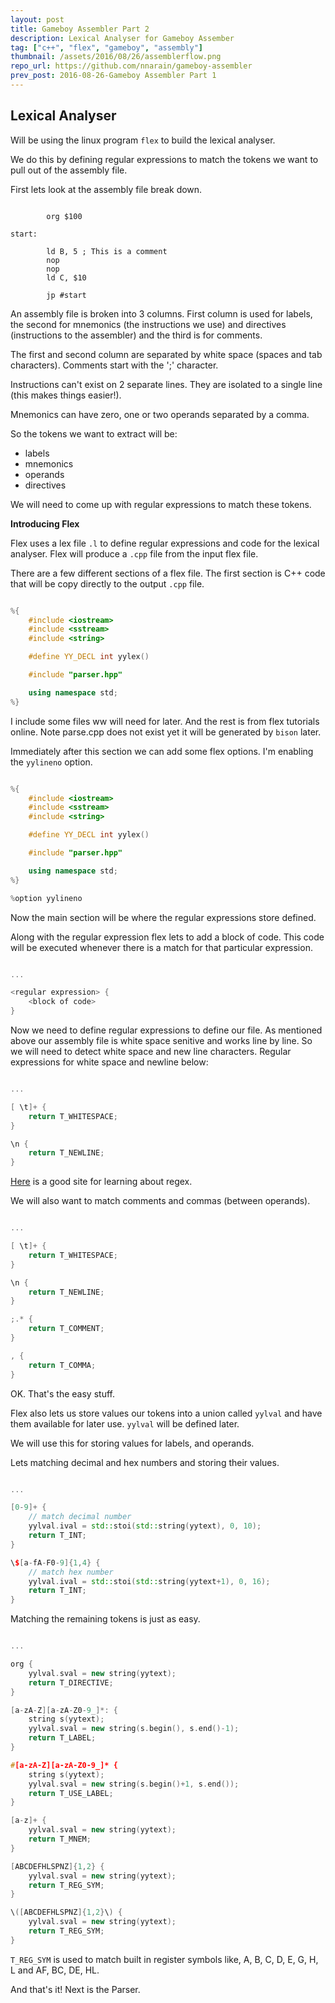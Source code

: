 ```yaml
---
layout: post
title: Gameboy Assembler Part 2
description: Lexical Analyser for Gameboy Assember
tag: ["c++", "flex", "gameboy", "assembly"]
thumbnail: /assets/2016/08/26/assemblerflow.png
repo_url: https://github.com/nnarain/gameboy-assembler
prev_post: 2016-08-26-Gameboy Assembler Part 1
---
```


Lexical Analyser
----------------

Will be using the linux program `flex` to build the lexical analyser.

We do this by defining regular expressions to match the tokens we want to pull out of the assembly file.

First lets look at the assembly file break down.

```assembly

        org $100

start:

        ld B, 5 ; This is a comment
        nop
        nop
        ld C, $10

        jp #start

```

An assembly file is broken into 3 columns. First column is used for labels, the second for mnemonics (the instructions we use) and directives (instructions to the assembler) and the third is for comments.

The first and second column are separated by white space (spaces and tab characters). Comments start with the ';' character.

Instructions can't exist on 2 separate lines. They are isolated to a single line (this makes things easier!).

Mnemonics can have zero, one or two operands separated by a comma.

So the tokens we want to extract will be:

* labels
* mnemonics
* operands
* directives

We will need to come up with regular expressions to match these tokens.

**Introducing Flex**

Flex uses a lex file `.l` to define regular expressions and code for the lexical analyser. Flex will produce a `.cpp` file from the input flex file.

There are a few different sections of a flex file. The first section is C++ code that will be copy directly to the output `.cpp` file.

```c++

%{
    #include <iostream>
    #include <sstream>
    #include <string>

    #define YY_DECL int yylex()

    #include "parser.hpp"

    using namespace std;  
%}
```

I include some files ww will need for later. And the rest is from flex tutorials online. Note parse.cpp does not exist yet it will be generated by `bison` later.

Immediately after this section we can add some flex options. I'm enabling the `yylineno` option.

```c++

%{
    #include <iostream>
    #include <sstream>
    #include <string>

    #define YY_DECL int yylex()

    #include "parser.hpp"

    using namespace std;  
%}

%option yylineno

```

Now the main section will be where the regular expressions store defined.

Along with the regular expression flex lets to add a block of code. This code will be executed whenever there is a match for that particular expression.

```c++

...

<regular expression> {
    <block of code>
}

```

Now we need to define regular expressions to define our file. As mentioned above our assembly file is white space senitive and works line by line. So we will need to detect white space and new line characters. Regular expressions for white space and newline below:

```c++

...

[ \t]+ {
    return T_WHITESPACE;
}

\n {
    return T_NEWLINE;
}

```

[Here](https://regex101.com/) is a good site for learning about regex.

We will also want to match comments and commas (between operands).

```c++

...

[ \t]+ {
    return T_WHITESPACE;
}

\n {
    return T_NEWLINE;
}

;.* {
    return T_COMMENT;
}

, {
    return T_COMMA;
}

```

OK. That's the easy stuff.

Flex also lets us store values our tokens into a union called `yylval` and have them available for later use. `yylval` will be defined later.

We will use this for storing values for labels, and operands.

Lets matching decimal and hex numbers and storing their values.


```c++

...

[0-9]+ {
    // match decimal number
    yylval.ival = std::stoi(std::string(yytext), 0, 10);
    return T_INT;
}

\$[a-fA-F0-9]{1,4} {
    // match hex number
    yylval.ival = std::stoi(std::string(yytext+1), 0, 16);
    return T_INT;
}

```
Matching the remaining tokens is just as easy.

```c++

...

org {
    yylval.sval = new string(yytext);
    return T_DIRECTIVE;
}

[a-zA-Z][a-zA-Z0-9_]*: {
    string s(yytext);
    yylval.sval = new string(s.begin(), s.end()-1);
    return T_LABEL;
}

#[a-zA-Z][a-zA-Z0-9_]* {
    string s(yytext);
    yylval.sval = new string(s.begin()+1, s.end());
    return T_USE_LABEL;
}

[a-z]+ {
    yylval.sval = new string(yytext);
    return T_MNEM;
}

[ABCDEFHLSPNZ]{1,2} {
    yylval.sval = new string(yytext);
    return T_REG_SYM;
}

\([ABCDEFHLSPNZ]{1,2}\) {
    yylval.sval = new string(yytext);
    return T_REG_SYM;
}

```

`T_REG_SYM` is used to match built in register symbols like, A, B, C, D, E, G, H, L and AF, BC, DE, HL.


And that's it! Next is the Parser.
